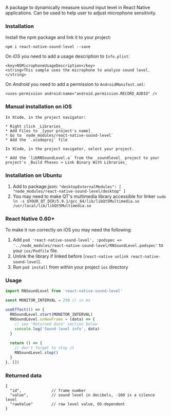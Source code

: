 A package to dynamically measure sound input level in React Native applications.
Can be used to help user to adjust microphone sensitivity.

### Installation

Install the npm package and link it to your project:

```
npm i react-native-sound-level --save
```

On *iOS* you need to add a usage description to `Info.plist`:

```
<key>NSMicrophoneUsageDescription</key>
<string>This sample uses the microphone to analyze sound level.</string>
```

On *Android* you need to add a permission to `AndroidManifest.xml`:

```
<uses-permission android:name="android.permission.RECORD_AUDIO" />
```

### Manual installation on iOS
```
In XCode, in the project navigator:

* Right click _Libraries_
* Add Files to _[your project's name]_
* Go to `node_modules/react-native-sound-level`
* Add the `.xcodeproj` file

In XCode, in the project navigator, select your project.

* Add the `libRNSoundLevel.a` from the _soundlevel_ project to your project's _Build Phases ➜ Link Binary With Libraries_
```

### Installation on Ubuntu
1. Add to package.json: `"desktopExternalModules": [ "node_modules/react-native-sound-level/desktop" ]`
2. You may need to make QT's multimedia library accessible for linker
`sudo ln -s $YOUR_QT_DIR/5.9.1/gcc_64/lib/libQt5Multimedia.so /usr/local/lib/libQt5Multimedia.so`


### React Native 0.60+
To make it run correctly on iOS you may need the following:
1. Add `pod 'react-native-sound-level', :podspec => '../node_modules/react-native-sound-level/RNSoundLevel.podspec'` to your `ios/Podfile` file.
2. Unlink the library if linked before (`react-native unlink react-native-sound-level`).
3. Run `pod install` from within your project `ios` directory


### Usage

```ts
import RNSoundLevel from 'react-native-sound-level'

const MONITOR_INTERVAL = 250 // in ms

useEffect(() => {
  RNSoundLevel.start(MONITOR_INTERVAL)
  RNSoundLevel.onNewFrame = (data) => {
    // see "Returned data" section below
    console.log('Sound level info', data)
  }
  
  return () => {
    // don't forget to stop it
    RNSoundLevel.stop()
  }
}, [])

```

### Returned data
```
{
  "id",             // frame number
  "value",          // sound level in decibels, -160 is a silence level
  "rawValue"        // raw level value, OS-dependent
}
```
